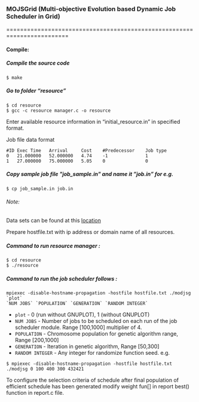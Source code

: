 ### MOJSGrid (Multi-objective Evolution based Dynamic Job Scheduler in Grid) ###
========================================================================
#### Compile: ####
##### Compile the source code #####
```
$ make
```
##### Go to folder “resource” #####
```
$ cd resource
$ gcc -c resource manager.c -o resource
```
Enter available resource information in “initial_resource.in” in specified format.

Job file data format 
```
#ID Exec Time   Arrival     Cost    #Predecessor    Job type
0	21.000000	52.000000	4.74	-1	            1	
1	27.000000	75.000000	5.05	0	            0
```
##### Copy sample job file "job_sample.in" and name it ”job.in” for e.g. #####
```
$ cp job_sample.in job.in
```
###### Note: ######
Data sets can be found at this [location](https://www.mediafire.com/folder/y1gj7f154kyvc/)


Prepare hostfile.txt with ip address or domain name of all resources.
##### Command to run resource manager : #####
```
$ cd resource
$ ./resource
```

##### Command to run the job scheduler follows : #####
```
mpiexec -disable-hostname-propagation -hostfile hostfile.txt ./modjsg `plot`
`NUM JOBS` `POPULATION` `GENERATION` `RANDOM INTEGER`
```
* `plot` - 0 (run without GNUPLOT), 1 (without GNUPLOT)
* `NUM JOBS` - Number of jobs to be scheduled on each run of the job
scheduler module. Range [100,1000] multiplier of 4.
* `POPULATION` - Chromosome population for genetic algorithm range,
Range [200,1000]
* `GENERATION` - Iteration in genetic algorithm, Range [50,300]
* `RANDOM INTEGER` - Any integer for randomize function seed.
e.g. 
```
$ mpiexec -disable-hostname-propagation -hostfile hostfile.txt ./modjsg 0 100 400 300 432421
```


To configure the selection criteria of schedule after final population of efficient schedule has been generated modify weight fun[] in report best() function in report.c file.

